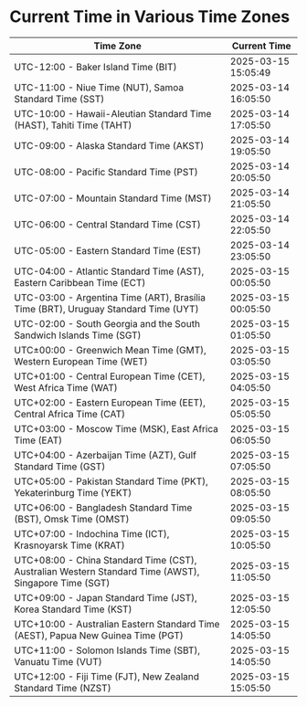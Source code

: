 # Current Time in Various Time Zones

| Time Zone | Current Time |
|-----------|--------------|
| UTC-12:00 - Baker Island Time (BIT) | 2025-03-15 15:05:49 |
| UTC-11:00 - Niue Time (NUT), Samoa Standard Time (SST) | 2025-03-14 16:05:50 |
| UTC-10:00 - Hawaii-Aleutian Standard Time (HAST), Tahiti Time (TAHT) | 2025-03-14 17:05:50 |
| UTC-09:00 - Alaska Standard Time (AKST) | 2025-03-14 19:05:50 |
| UTC-08:00 - Pacific Standard Time (PST) | 2025-03-14 20:05:50 |
| UTC-07:00 - Mountain Standard Time (MST) | 2025-03-14 21:05:50 |
| UTC-06:00 - Central Standard Time (CST) | 2025-03-14 22:05:50 |
| UTC-05:00 - Eastern Standard Time (EST) | 2025-03-14 23:05:50 |
| UTC-04:00 - Atlantic Standard Time (AST), Eastern Caribbean Time (ECT) | 2025-03-15 00:05:50 |
| UTC-03:00 - Argentina Time (ART), Brasília Time (BRT), Uruguay Standard Time (UYT) | 2025-03-15 00:05:50 |
| UTC-02:00 - South Georgia and the South Sandwich Islands Time (SGT) | 2025-03-15 01:05:50 |
| UTC±00:00 - Greenwich Mean Time (GMT), Western European Time (WET) | 2025-03-15 03:05:50 |
| UTC+01:00 - Central European Time (CET), West Africa Time (WAT) | 2025-03-15 04:05:50 |
| UTC+02:00 - Eastern European Time (EET), Central Africa Time (CAT) | 2025-03-15 05:05:50 |
| UTC+03:00 - Moscow Time (MSK), East Africa Time (EAT) | 2025-03-15 06:05:50 |
| UTC+04:00 - Azerbaijan Time (AZT), Gulf Standard Time (GST) | 2025-03-15 07:05:50 |
| UTC+05:00 - Pakistan Standard Time (PKT), Yekaterinburg Time (YEKT) | 2025-03-15 08:05:50 |
| UTC+06:00 - Bangladesh Standard Time (BST), Omsk Time (OMST) | 2025-03-15 09:05:50 |
| UTC+07:00 - Indochina Time (ICT), Krasnoyarsk Time (KRAT) | 2025-03-15 10:05:50 |
| UTC+08:00 - China Standard Time (CST), Australian Western Standard Time (AWST), Singapore Time (SGT) | 2025-03-15 11:05:50 |
| UTC+09:00 - Japan Standard Time (JST), Korea Standard Time (KST) | 2025-03-15 12:05:50 |
| UTC+10:00 - Australian Eastern Standard Time (AEST), Papua New Guinea Time (PGT) | 2025-03-15 14:05:50 |
| UTC+11:00 - Solomon Islands Time (SBT), Vanuatu Time (VUT) | 2025-03-15 14:05:50 |
| UTC+12:00 - Fiji Time (FJT), New Zealand Standard Time (NZST) | 2025-03-15 15:05:50 |
